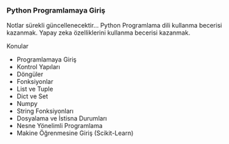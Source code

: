 ### Python Programlamaya Giriş
Notlar sürekli güncellenecektir...
Python Programlama dili kullanma becerisi kazanmak. Yapay zeka özelliklerini kullanma becerisi kazanmak.

Konular
- Programlamaya Giriş
- Kontrol Yapıları
- Döngüler
- Fonksiyonlar
- List ve Tuple
- Dict ve Set
- Numpy
- String Fonksiyonları
- Dosyalama ve İstisna Durumları
- Nesne Yönelimli Programlama
- Makine Öğrenmesine Giriş (Scikit-Learn)
